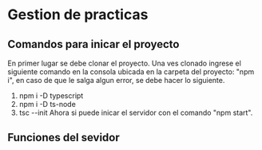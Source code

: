 # Gestion de practicas
## Comandos para inicar el proyecto
En primer lugar se debe clonar el proyecto. Una ves clonado ingrese el siguiente comando en la consola ubicada en la carpeta del proyecto: "npm i", en caso de que le salga algun error, se debe hacer lo siguiente.
1. npm i -D typescript
2. npm i -D ts-node
3. tsc --init
Ahora si puede inicar el servidor con el comando "npm start". 
## Funciones del sevidor 
